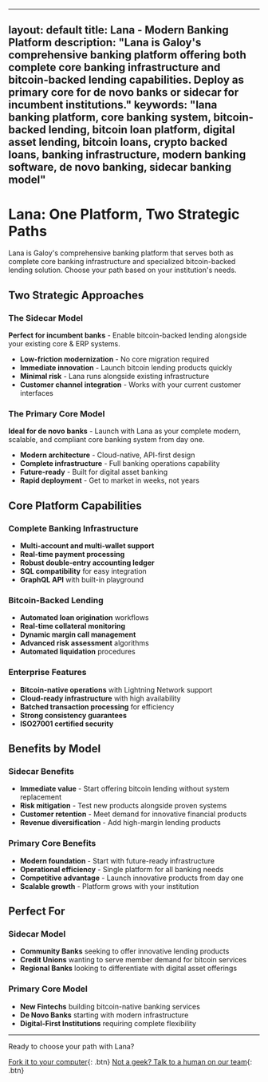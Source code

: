 
---
layout: default
title: Lana - Modern Banking Platform
description: "Lana is Galoy's comprehensive banking platform offering both complete core banking infrastructure and bitcoin-backed lending capabilities. Deploy as primary core for de novo banks or sidecar for incumbent institutions."
keywords: "lana banking platform, core banking system, bitcoin-backed lending, bitcoin loan platform, digital asset lending, bitcoin loans, crypto backed loans, banking infrastructure, modern banking software, de novo banking, sidecar banking model"
---

# Lana: One Platform, Two Strategic Paths

Lana is Galoy's comprehensive banking platform that serves both as complete core banking infrastructure and specialized bitcoin-backed lending solution. Choose your path based on your institution's needs.

## Two Strategic Approaches

### The Sidecar Model
**Perfect for incumbent banks** - Enable bitcoin-backed lending alongside your existing core & ERP systems.

- **Low-friction modernization** - No core migration required
- **Immediate innovation** - Launch bitcoin lending products quickly 
- **Minimal risk** - Lana runs alongside existing infrastructure
- **Customer channel integration** - Works with your current customer interfaces

### The Primary Core Model  
**Ideal for de novo banks** - Launch with Lana as your complete modern, scalable, and compliant core banking system from day one.

- **Modern architecture** - Cloud-native, API-first design
- **Complete infrastructure** - Full banking operations capability
- **Future-ready** - Built for digital asset banking
- **Rapid deployment** - Get to market in weeks, not years

## Core Platform Capabilities

### Complete Banking Infrastructure
- **Multi-account and multi-wallet support**
- **Real-time payment processing** 
- **Robust double-entry accounting ledger**
- **SQL compatibility** for easy integration
- **GraphQL API** with built-in playground

### Bitcoin-Backed Lending
- **Automated loan origination** workflows
- **Real-time collateral monitoring**
- **Dynamic margin call management** 
- **Advanced risk assessment** algorithms
- **Automated liquidation** procedures

### Enterprise Features
- **Bitcoin-native operations** with Lightning Network support
- **Cloud-ready infrastructure** with high availability
- **Batched transaction processing** for efficiency
- **Strong consistency guarantees**
- **ISO27001 certified security**

## Benefits by Model

### Sidecar Benefits
- **Immediate value** - Start offering bitcoin lending without system replacement
- **Risk mitigation** - Test new products alongside proven systems
- **Customer retention** - Meet demand for innovative financial products
- **Revenue diversification** - Add high-margin lending products

### Primary Core Benefits  
- **Modern foundation** - Start with future-ready infrastructure
- **Operational efficiency** - Single platform for all banking needs
- **Competitive advantage** - Launch innovative products from day one
- **Scalable growth** - Platform grows with your institution

## Perfect For

### Sidecar Model
- **Community Banks** seeking to offer innovative lending products
- **Credit Unions** wanting to serve member demand for bitcoin services
- **Regional Banks** looking to differentiate with digital asset offerings

### Primary Core Model
- **New Fintechs** building bitcoin-native banking services
- **De Novo Banks** starting with modern infrastructure
- **Digital-First Institutions** requiring complete flexibility

---

Ready to choose your path with Lana?

[Fork it to your computer](https://github.com/GaloyMoney){: .btn}
[Not a geek? Talk to a human on our team](https://calendly.com/andrew-galoy/){: .btn}
